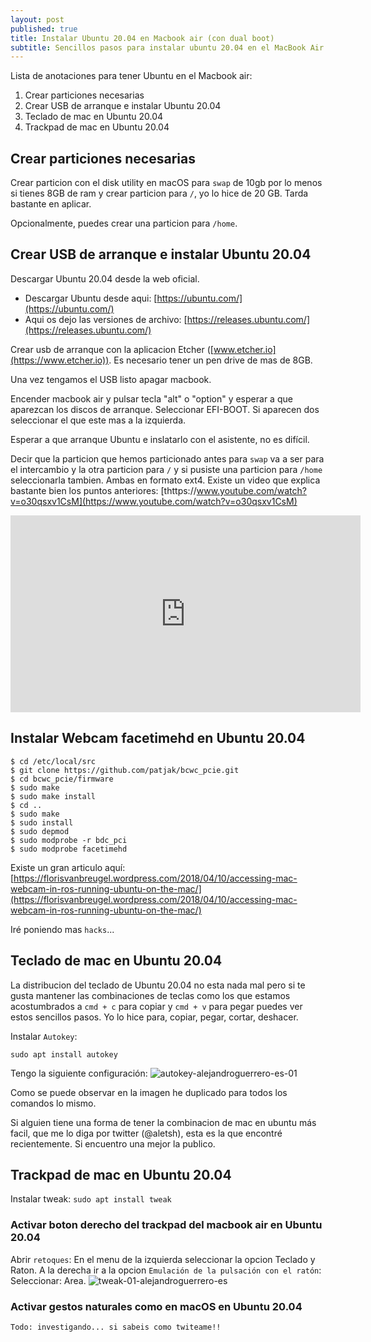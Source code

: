 ```yaml
---
layout: post
published: true
title: Instalar Ubuntu 20.04 en Macbook air (con dual boot)
subtitle: Sencillos pasos para instalar ubuntu 20.04 en el MacBook Air sin perder macOS
---
```

Lista de anotaciones para tener Ubuntu en el Macbook air:
1. Crear particiones necesarias
2. Crear USB de arranque e instalar Ubuntu 20.04
3. Teclado de mac en Ubuntu 20.04
4. Trackpad de mac en Ubuntu 20.04

## Crear particiones necesarias
Crear particion con el disk utility en macOS para `swap` de 10gb por lo menos si tienes 8GB de ram y crear particion para `/`, yo lo hice de 20 GB. Tarda bastante en aplicar.

Opcionalmente, puedes crear una particion para `/home`.

## Crear USB de arranque e instalar Ubuntu 20.04
Descargar Ubuntu 20.04 desde la web oficial.

* Descargar Ubuntu desde aqui: [https://ubuntu.com/](https://ubuntu.com/)
* Aqui os dejo las versiones de archivo: [https://releases.ubuntu.com/](https://releases.ubuntu.com/)

Crear usb de arranque con la aplicacion Etcher ([www.etcher.io](https://www.etcher.io)). Es necesario tener un pen drive de mas de 8GB.

Una vez tengamos el USB listo apagar macbook.

Encender macbook air y pulsar tecla "alt" o "option" y esperar a que aparezcan los discos de arranque.
Seleccionar EFI-BOOT. Si aparecen dos seleccionar el que este mas a la izquierda.

Esperar a que arranque Ubuntu e  inslatarlo con el asistente, no es difícil.

Decir que la particion que hemos particionado antes para `swap` va a ser para el intercambio y la otra particion para `/` y si pusiste una particion para `/home` seleccionarla tambien. Ambas en formato ext4.
Existe un video que explica bastante bien los puntos anteriores: [thttps://www.youtube.com/watch?v=o30qsxv1CsM](https://www.youtube.com/watch?v=o30qsxv1CsM)
<iframe width="560" height="315" src="https://www.youtube.com/embed/o30qsxv1CsM" frameborder="0" allow="accelerometer; autoplay; encrypted-media; gyroscope; picture-in-picture" allowfullscreen></iframe>

## Instalar Webcam facetimehd en Ubuntu 20.04

```
$ cd /etc/local/src
$ git clone https://github.com/patjak/bcwc_pcie.git
$ cd bcwc_pcie/firmware
$ sudo make
$ sudo make install
$ cd ..
$ sudo make
$ sudo install
$ sudo depmod
$ sudo modprobe -r bdc_pci
$ sudo modprobe facetimehd
```

Existe un gran articulo aquí: [https://florisvanbreugel.wordpress.com/2018/04/10/accessing-mac-webcam-in-ros-running-ubuntu-on-the-mac/](https://florisvanbreugel.wordpress.com/2018/04/10/accessing-mac-webcam-in-ros-running-ubuntu-on-the-mac/)

Iré poniendo mas `hacks`...

## Teclado de mac en Ubuntu 20.04
La distribucion del teclado de Ubuntu 20.04 no esta nada mal pero si te gusta mantener las combinaciones de teclas como los que estamos acostumbrados a `cmd + c` para copiar y `cmd + v` para pegar puedes ver estos sencillos pasos. Yo lo hice para, copiar, pegar, cortar, deshacer.

Instalar `Autokey`: 

```sudo apt install autokey```

Tengo la siguiente configuración: 
![autokey-alejandroguerrero-es-01]({{site.baseurl}}/img/autokey-alejandroguerrero-es-01.png)

Como se puede observar en la imagen he duplicado para todos los comandos lo mismo.

Si alguien tiene una forma de tener la combinacion de mac en ubuntu más facil, que me lo diga por twitter (@aletsh), esta es la que encontré recientemente. Si encuentro una mejor la publico.

## Trackpad de mac en Ubuntu 20.04
Instalar tweak:
``` sudo apt install tweak ```

### Activar boton derecho del trackpad del macbook air en Ubuntu 20.04
Abrir `retoques`:
En el menu de la izquierda seleccionar la opcion Teclado y Raton.
A la derecha ir a la opcion `Emulación de la pulsación con el ratón`:
Seleccionar: Area.
![tweak-01-alejandroguerrero-es]({{site.baseurl}}/img/tweak-01-alejandroguerrero-es.png)

### Activar gestos naturales como en macOS en Ubuntu 20.04
`Todo: investigando... si sabeis como twiteame!!`
